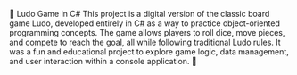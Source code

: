 🎲 Ludo Game in C#
This project is a digital version of the classic board game Ludo, developed entirely in C# as a way to practice object-oriented programming concepts. The game allows players to roll dice, move pieces, and compete to reach the goal, all while following traditional Ludo rules. It was a fun and educational project to explore game logic, data management, and user interaction within a console application. 🚀
